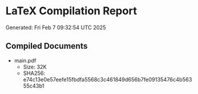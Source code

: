 # LaTeX Compilation Report
Generated: Fri Feb  7 09:32:54 UTC 2025
## Compiled Documents
- main.pdf
  - Size: 32K
  - SHA256: e74c13e0e57eefe15fbdfa5568c3c461849d656b7fe09135476c4b56355c43b1
